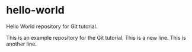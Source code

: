 # hello-world
Hello World repository for Git tutorial.

This is an example repository for the Git tutorial.
This is a new line.
This is another line.

